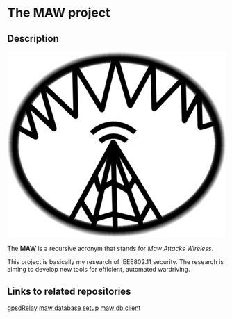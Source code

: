 # The MAW project

## Description

![The MAW project logo](./res/logo.png)

The **MAW** is a recursive acronym that stands for _Maw Attacks Wireless_.

This project is basically my research of IEEE802.11 security. The research is aiming to develop new tools for efficient, automated wardriving.

## Links to related repositories

[gpsdRelay](https://github.com/project-kaat/gpsdRelay) 
[maw database setup](https://github.com/project-kaat/maw-database)
[maw db client](https://github.com/project-kaat/maw-dbclient)
